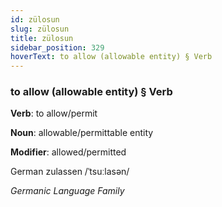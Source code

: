 ```yaml
---
id: zülosun
slug: zülosun
title: zülosun
sidebar_position: 329
hoverText: to allow (allowable entity) § Verb
---
```


### to allow (allowable entity) § Verb

**Verb**: to allow/permit

**Noun**: allowable/permittable entity

**Modifier**: allowed/permitted

German zulassen /ˈtsuːlasən/

*Germanic Language Family*